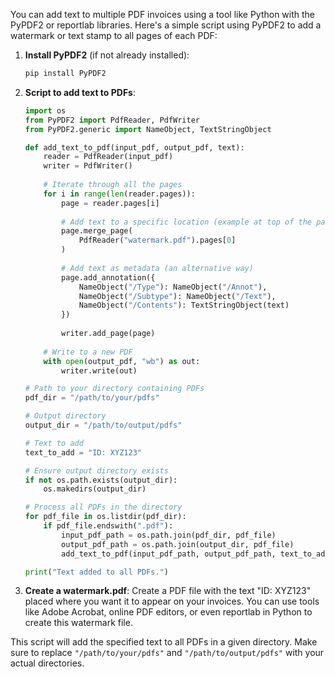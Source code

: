 You can add text to multiple PDF invoices using a tool like Python with the PyPDF2 or reportlab libraries. Here's a simple script using PyPDF2 to add a watermark or text stamp to all pages of each PDF:

1. **Install PyPDF2** (if not already installed):
   ```bash
   pip install PyPDF2
   ```

2. **Script to add text to PDFs**:
   ```python
   import os
   from PyPDF2 import PdfReader, PdfWriter
   from PyPDF2.generic import NameObject, TextStringObject

   def add_text_to_pdf(input_pdf, output_pdf, text):
       reader = PdfReader(input_pdf)
       writer = PdfWriter()
       
       # Iterate through all the pages
       for i in range(len(reader.pages)):
           page = reader.pages[i]
           
           # Add text to a specific location (example at top of the page)
           page.merge_page(
               PdfReader("watermark.pdf").pages[0]
           )
           
           # Add text as metadata (an alternative way)
           page.add_annotation({
               NameObject("/Type"): NameObject("/Annot"),
               NameObject("/Subtype"): NameObject("/Text"),
               NameObject("/Contents"): TextStringObject(text)
           })
           
           writer.add_page(page)
       
       # Write to a new PDF
       with open(output_pdf, "wb") as out:
           writer.write(out)

   # Path to your directory containing PDFs
   pdf_dir = "/path/to/your/pdfs"

   # Output directory
   output_dir = "/path/to/output/pdfs"

   # Text to add
   text_to_add = "ID: XYZ123"

   # Ensure output directory exists
   if not os.path.exists(output_dir):
       os.makedirs(output_dir)

   # Process all PDFs in the directory
   for pdf_file in os.listdir(pdf_dir):
       if pdf_file.endswith(".pdf"):
           input_pdf_path = os.path.join(pdf_dir, pdf_file)
           output_pdf_path = os.path.join(output_dir, pdf_file)
           add_text_to_pdf(input_pdf_path, output_pdf_path, text_to_add)

   print("Text added to all PDFs.")
   ```

3. **Create a watermark.pdf**:
   Create a PDF file with the text "ID: XYZ123" placed where you want it to appear on your invoices. You can use tools like Adobe Acrobat, online PDF editors, or even reportlab in Python to create this watermark file.

This script will add the specified text to all PDFs in a given directory. Make sure to replace `"/path/to/your/pdfs"` and `"/path/to/output/pdfs"` with your actual directories.
